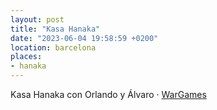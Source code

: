 ```yaml
---
layout: post
title: "Kasa Hanaka"
date: "2023-06-04 19:58:59 +0200"
location: barcelona
places:
- hanaka
---
```


Kasa Hanaka con Orlando y Álvaro · [WarGames](https://letterboxd.com/javier/film/wargames)
